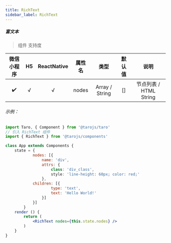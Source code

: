 ```yaml
---
title: RichText
sidebar_label: RichText
---
```


##### 富文本

> 组件 支持度

| 微信小程序 | H5 | ReactNative | 属性名 | 类型 | 默认值 | 说明
| :-: | :-: | :-: | :-: | :-: | :-: | :-: |
| ✔️ | √ | √ | nodes | Array / String | [] | 节点列表 / HTML String

###### 示例：
```jsx
import Taro, { Component } from '@tarojs/taro'
// 引入 RichText 组件
import { RichText } from '@tarojs/components'

class App extends Components {
	state = {
            nodes: [{
                name: 'div',
                attrs: {
                    class: 'div_class',
                    style: 'line-height: 60px; color: red;'
                },
            children: [{
                    type: 'text',
                    text: 'Hello World!'
                }]
            }]
        }
	render () {
		return (
			<RichText nodes={this.state.nodes} />
		)
	}
}
```

